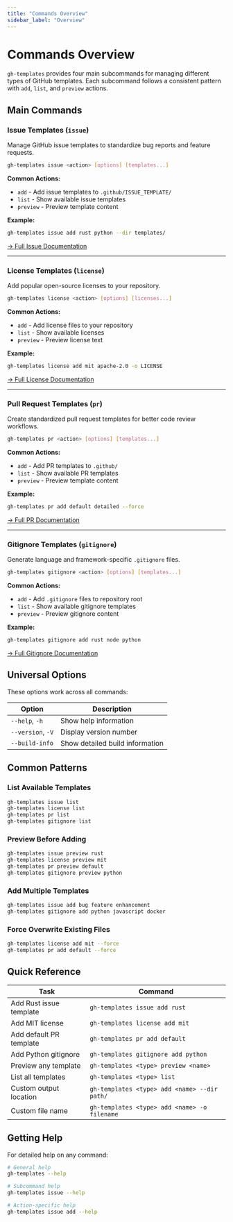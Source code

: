 ```yaml
---
title: "Commands Overview"
sidebar_label: "Overview"
---
```


# Commands Overview

`gh-templates` provides four main subcommands for managing different types of GitHub templates. Each subcommand follows a consistent pattern with `add`, `list`, and `preview` actions.

## Main Commands

### Issue Templates (`issue`)

Manage GitHub issue templates to standardize bug reports and feature requests.

```bash
gh-templates issue <action> [options] [templates...]
```

**Common Actions:**

- `add` - Add issue templates to `.github/ISSUE_TEMPLATE/`
- `list` - Show available issue templates
- `preview` - Preview template content

**Example:**

```bash
gh-templates issue add rust python --dir templates/
```

[→ Full Issue Documentation](./issue/issue.md)

---

### License Templates (`license`)

Add popular open-source licenses to your repository.

```bash
gh-templates license <action> [options] [licenses...]
```

**Common Actions:**

- `add` - Add license files to your repository
- `list` - Show available licenses
- `preview` - Preview license text

**Example:**

```bash
gh-templates license add mit apache-2.0 -o LICENSE
```

[→ Full License Documentation](./license/license.md)

---

### Pull Request Templates (`pr`)

Create standardized pull request templates for better code review workflows.

```bash
gh-templates pr <action> [options] [templates...]
```

**Common Actions:**

- `add` - Add PR templates to `.github/`
- `list` - Show available PR templates  
- `preview` - Preview template content

**Example:**

```bash
gh-templates pr add default detailed --force
```

[→ Full PR Documentation](./pr/pr.md)

---

### Gitignore Templates (`gitignore`)

Generate language and framework-specific `.gitignore` files.

```bash
gh-templates gitignore <action> [options] [templates...]
```

**Common Actions:**

- `add` - Add `.gitignore` files to repository root
- `list` - Show available gitignore templates
- `preview` - Preview gitignore content

**Example:**

```bash
gh-templates gitignore add rust node python
```

[→ Full Gitignore Documentation](./gitignore/gitignore.md)

## Universal Options

These options work across all commands:

| Option | Description |
|--------|-------------|
| `--help`, `-h` | Show help information |
| `--version`, `-V` | Display version number |
| `--build-info` | Show detailed build information |

## Common Patterns

### List Available Templates

```bash
gh-templates issue list
gh-templates license list  
gh-templates pr list
gh-templates gitignore list
```

### Preview Before Adding

```bash
gh-templates issue preview rust
gh-templates license preview mit
gh-templates pr preview default
gh-templates gitignore preview python
```

### Add Multiple Templates

```bash
gh-templates issue add bug feature enhancement
gh-templates gitignore add python javascript docker
```

### Force Overwrite Existing Files

```bash
gh-templates license add mit --force
gh-templates pr add default --force
```

## Quick Reference

| Task | Command |
|------|---------|
| Add Rust issue template | `gh-templates issue add rust` |
| Add MIT license | `gh-templates license add mit` |
| Add default PR template | `gh-templates pr add default` |
| Add Python gitignore | `gh-templates gitignore add python` |
| Preview any template | `gh-templates <type> preview <name>` |
| List all templates | `gh-templates <type> list` |
| Custom output location | `gh-templates <type> add <name> --dir path/` |
| Custom file name | `gh-templates <type> add <name> -o filename` |

## Getting Help

For detailed help on any command:

```bash
# General help
gh-templates --help

# Subcommand help
gh-templates issue --help

# Action-specific help  
gh-templates issue add --help
```
